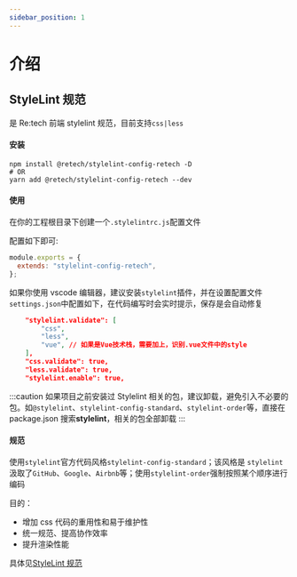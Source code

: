 ```yaml
---
sidebar_position: 1
---
```


# 介绍

## StyleLint 规范

是 Re:tech 前端 stylelint 规范，目前支持`css|less`

#### 安装

```shell
npm install @retech/stylelint-config-retech -D
# OR
yarn add @retech/stylelint-config-retech --dev
```

#### 使用

在你的工程根目录下创建一个`.stylelintrc.js`配置文件

配置如下即可:

```js
module.exports = {
  extends: "stylelint-config-retech",
};
```

如果你使用 vscode 编辑器，建议安装`stylelint`插件，并在设置配置文件`settings.json`中配置如下，在代码编写时会实时提示，保存是会自动修复

```json
    "stylelint.validate": [
        "css",
        "less",
        "vue", // 如果是Vue技术栈，需要加上，识别.vue文件中的style
    ],
    "css.validate": true,
    "less.validate": true,
    "stylelint.enable": true,
```

:::caution
如果项目之前安装过 Stylelint 相关的包，建议卸载，避免引入不必要的包。如`@stylelint`、`stylelint-config-standard`、`stylelint-order`等，直接在 package.json 搜索**stylelint**，相关的包全部卸载
:::

#### 规范

使用`stylelint`官方代码风格`stylelint-config-standard`；该风格是 `stylelint`汲取了`GitHub`、`Google`、`Airbnb`等；使用`stylelint-order`强制按照某个顺序进行编码

目的：

- 增加 css 代码的重用性和易于维护性
- 统一规范、提高协作效率
- 提升渲染性能

具体见[StyleLint 规范](../style/rules/at-rule)
